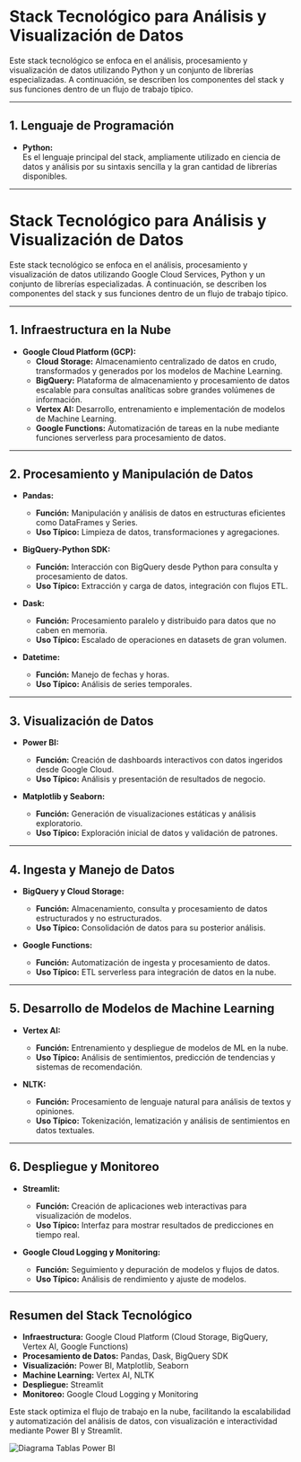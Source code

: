 # Stack Tecnológico para Análisis y Visualización de Datos

Este stack tecnológico se enfoca en el análisis, procesamiento y visualización de datos utilizando Python y un conjunto de librerías especializadas. A continuación, se describen los componentes del stack y sus funciones dentro de un flujo de trabajo típico.

---

## 1. Lenguaje de Programación

- **Python:**  
  Es el lenguaje principal del stack, ampliamente utilizado en ciencia de datos y análisis por su sintaxis sencilla y la gran cantidad de librerías disponibles.

---

# Stack Tecnológico para Análisis y Visualización de Datos

Este stack tecnológico se enfoca en el análisis, procesamiento y visualización de datos utilizando Google Cloud Services, Python y un conjunto de librerías especializadas. A continuación, se describen los componentes del stack y sus funciones dentro de un flujo de trabajo típico.

---

## 1. Infraestructura en la Nube

- **Google Cloud Platform (GCP):**
  - **Cloud Storage:** Almacenamiento centralizado de datos en crudo, transformados y generados por los modelos de Machine Learning.
  - **BigQuery:** Plataforma de almacenamiento y procesamiento de datos escalable para consultas analíticas sobre grandes volúmenes de información.
  - **Vertex AI:** Desarrollo, entrenamiento e implementación de modelos de Machine Learning.
  - **Google Functions:** Automatización de tareas en la nube mediante funciones serverless para procesamiento de datos.

---

## 2. Procesamiento y Manipulación de Datos

- **Pandas:**
  - **Función:** Manipulación y análisis de datos en estructuras eficientes como DataFrames y Series.
  - **Uso Típico:** Limpieza de datos, transformaciones y agregaciones.

- **BigQuery-Python SDK:**
  - **Función:** Interacción con BigQuery desde Python para consulta y procesamiento de datos.
  - **Uso Típico:** Extracción y carga de datos, integración con flujos ETL.

- **Dask:**
  - **Función:** Procesamiento paralelo y distribuido para datos que no caben en memoria.
  - **Uso Típico:** Escalado de operaciones en datasets de gran volumen.

- **Datetime:**
  - **Función:** Manejo de fechas y horas.
  - **Uso Típico:** Análisis de series temporales.

---

## 3. Visualización de Datos

- **Power BI:**
  - **Función:** Creación de dashboards interactivos con datos ingeridos desde Google Cloud.
  - **Uso Típico:** Análisis y presentación de resultados de negocio.

- **Matplotlib y Seaborn:**
  - **Función:** Generación de visualizaciones estáticas y análisis exploratorio.
  - **Uso Típico:** Exploración inicial de datos y validación de patrones.

---

## 4. Ingesta y Manejo de Datos

- **BigQuery y Cloud Storage:**
  - **Función:** Almacenamiento, consulta y procesamiento de datos estructurados y no estructurados.
  - **Uso Típico:** Consolidación de datos para su posterior análisis.

- **Google Functions:**
  - **Función:** Automatización de ingesta y procesamiento de datos.
  - **Uso Típico:** ETL serverless para integración de datos en la nube.

---

## 5. Desarrollo de Modelos de Machine Learning

- **Vertex AI:**
  - **Función:** Entrenamiento y despliegue de modelos de ML en la nube.
  - **Uso Típico:** Análisis de sentimientos, predicción de tendencias y sistemas de recomendación.

- **NLTK:**
  - **Función:** Procesamiento de lenguaje natural para análisis de textos y opiniones.
  - **Uso Típico:** Tokenización, lematización y análisis de sentimientos en datos textuales.

---

## 6. Despliegue y Monitoreo

- **Streamlit:**
  - **Función:** Creación de aplicaciones web interactivas para visualización de modelos.
  - **Uso Típico:** Interfaz para mostrar resultados de predicciones en tiempo real.

- **Google Cloud Logging y Monitoring:**
  - **Función:** Seguimiento y depuración de modelos y flujos de datos.
  - **Uso Típico:** Análisis de rendimiento y ajuste de modelos.

---

## Resumen del Stack Tecnológico

- **Infraestructura:** Google Cloud Platform (Cloud Storage, BigQuery, Vertex AI, Google Functions)
- **Procesamiento de Datos:** Pandas, Dask, BigQuery SDK
- **Visualización:** Power BI, Matplotlib, Seaborn
- **Machine Learning:** Vertex AI, NLTK
- **Despliegue:** Streamlit
- **Monitoreo:** Google Cloud Logging y Monitoring

Este stack optimiza el flujo de trabajo en la nube, facilitando la escalabilidad y automatización del análisis de datos, con visualización e interactividad mediante Power BI y Streamlit.

![Diagrama Tablas Power BI](Proyecto_Final/imagen.jpg)




